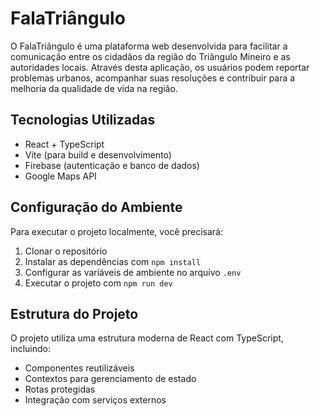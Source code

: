 # FalaTriângulo

O FalaTriângulo é uma plataforma web desenvolvida para facilitar a comunicação entre os cidadãos da região do Triângulo Mineiro e as autoridades locais. Através desta aplicação, os usuários podem reportar problemas urbanos, acompanhar suas resoluções e contribuir para a melhoria da qualidade de vida na região.

## Tecnologias Utilizadas

- React + TypeScript
- Vite (para build e desenvolvimento)
- Firebase (autenticação e banco de dados)
- Google Maps API

## Configuração do Ambiente

Para executar o projeto localmente, você precisará:

1. Clonar o repositório
2. Instalar as dependências com `npm install`
3. Configurar as variáveis de ambiente no arquivo `.env`
4. Executar o projeto com `npm run dev`

## Estrutura do Projeto

O projeto utiliza uma estrutura moderna de React com TypeScript, incluindo:

- Componentes reutilizáveis
- Contextos para gerenciamento de estado
- Rotas protegidas
- Integração com serviços externos
